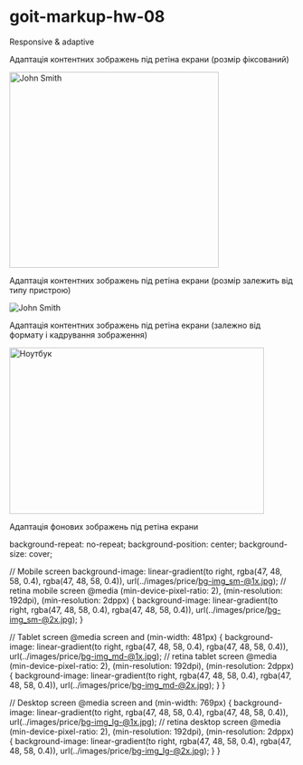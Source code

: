 # goit-markup-hw-08

Responsive & adaptive

Адаптація контентних зображень під ретіна екрани (розмір фіксований)

<img
  class="team-avatar"
  srcset="./images/team/x/img1_lg-@1x.jpg 1x, ./images/team/x/img1_lg-@2x.jpg 2x"
  src="./images/team/x/img1_lg-@1x.jpg"
  alt="John Smith"
  width="370"
  height="346"
  loading="lazy"
/>

Адаптація контентних зображень під ретіна екрани (розмір залежить від типу пристрою)

<img
  class="team-avatar"
  srcset="
    ./images/team/img1-370.jpg 370w,
    ./images/team/img1-418.jpg 418w,
    ./images/team/img1-450.jpg 450w,
    ./images/team/img1-740.jpg 740w,
    ./images/team/img1-836.jpg 836w,
    ./images/team/img1-900.jpg 900w
  "
  sizes="(min-width: 1200px) 370px, (min-width: 768px) 450px, (min-width: 480px) 418px, 100vw"
  src="./images/team/img1-418.jpg"
  alt="John Smith"
  loading="lazy"
/>

Адаптація контентних зображень під ретіна екрани (залежно від формату і кадрування зображення)

<picture>
  <!-- Desktop screen -->
  <source
    media="(min-width: 1200px)"
    srcset="./images/gallery/img-1_lg.webp 1x, ./images/gallery/img-1_lg@2x.webp 2x"
    type="image/webp"
  />
  <source
    media="(min-width: 1200px)"
    srcset="./images/gallery/img-1_lg.jpg 1x, ./images/gallery/img-1_lg@2x.jpg 2x"
    type="image/jpg"
  />
  <!-- Tablet screen -->
  <source
    media="(min-width: 768px)"
    srcset="./images/gallery/img-1_md.webp 1x, ./images/gallery/img-1_md@2x.webp 2x"
    type="image/webp"
  />
  <source
    media="(min-width: 768px)"
    srcset="./images/gallery/img-1_md.jpg 1x, ./images/gallery/img-1_md@2x.jpg 2x"
    type="image/jpg"
  />
  <!-- Mobile screen -->
  <source
    media="(max-width: 767px)"
    srcset="./images/gallery/img-1_sm.webp 1x, ./images/gallery/img-1_sm@2x.webp 2x"
    type="image/webp"
  />
  <source
    media="(max-width: 767px)"
    srcset="./images/gallery/img-1_sm.jpg 1x, ./images/gallery/img-1_sm@2x.jpg 2x"
    type="image/jpg"
  />
  <img
    class="card-img"
    src="./images/gallery/img-1_sm.jpg"
    alt="Ноутбук"
    width="450"
    height="294"
    loading="lazy"
  />
</picture>

Адаптація фонових зображень під ретіна екрани

background-repeat: no-repeat; background-position: center; background-size: cover;

// Mobile screen background-image: linear-gradient(to right, rgba(47, 48, 58, 0.4), rgba(47, 48, 58, 0.4)),
url(../images/price/bg-img_sm-@1x.jpg); // retina mobile screen @media (min-device-pixel-ratio: 2), (min-resolution:
192dpi), (min-resolution: 2dppx) { background-image: linear-gradient(to right, rgba(47, 48, 58, 0.4), rgba(47, 48, 58,
0.4)), url(../images/price/bg-img_sm-@2x.jpg); }

// Tablet screen @media screen and (min-width: 481px) { background-image: linear-gradient(to right, rgba(47, 48, 58,
0.4), rgba(47, 48, 58, 0.4)), url(../images/price/bg-img_md-@1x.jpg); // retina tablet screen @media
(min-device-pixel-ratio: 2), (min-resolution: 192dpi), (min-resolution: 2dppx) { background-image: linear-gradient(to
right, rgba(47, 48, 58, 0.4), rgba(47, 48, 58, 0.4)), url(../images/price/bg-img_md-@2x.jpg); } }

// Desktop screen @media screen and (min-width: 769px) { background-image: linear-gradient(to right, rgba(47, 48, 58,
0.4), rgba(47, 48, 58, 0.4)), url(../images/price/bg-img_lg-@1x.jpg); // retina desktop screen @media
(min-device-pixel-ratio: 2), (min-resolution: 192dpi), (min-resolution: 2dppx) { background-image: linear-gradient(to
right, rgba(47, 48, 58, 0.4), rgba(47, 48, 58, 0.4)), url(../images/price/bg-img_lg-@2x.jpg); } }

